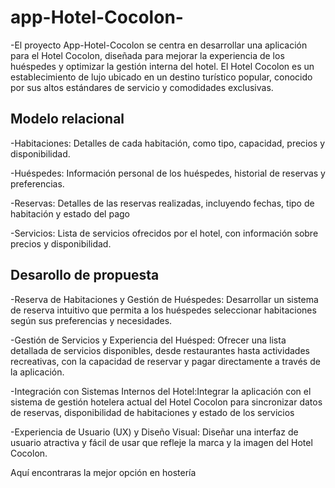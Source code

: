 # app-Hotel-Cocolon-

-El proyecto App-Hotel-Cocolon se centra en desarrollar una aplicación para el Hotel Cocolon, diseñada para mejorar la experiencia de los huéspedes y optimizar la gestión interna del hotel. 
El Hotel Cocolon es un establecimiento de lujo ubicado en un destino turístico popular, conocido por sus altos estándares de servicio y comodidades exclusivas.


## Modelo relacional

-Habitaciones: Detalles de cada habitación, como tipo, capacidad, precios y disponibilidad.

-Huéspedes: Información personal de los huéspedes, historial de reservas y preferencias.

-Reservas: Detalles de las reservas realizadas, incluyendo fechas, tipo de habitación y estado del pago

-Servicios: Lista de servicios ofrecidos por el hotel, con información sobre precios y disponibilidad.


## Desarollo de propuesta 

-Reserva de Habitaciones y Gestión de Huéspedes: Desarrollar un sistema de reserva intuitivo que permita a los huéspedes seleccionar habitaciones según sus preferencias y necesidades.

-Gestión de Servicios y Experiencia del Huésped: Ofrecer una lista detallada de servicios disponibles, desde restaurantes hasta actividades recreativas, con la capacidad de reservar 
  y pagar directamente a través de la aplicación.
  
-Integración con Sistemas Internos del Hotel:Integrar la aplicación con el sistema de gestión hotelera actual del Hotel Cocolon para sincronizar datos de reservas, 
  disponibilidad de habitaciones y estado de los servicios
  
  
-Experiencia de Usuario (UX) y Diseño Visual: Diseñar una interfaz de usuario atractiva y fácil de usar que refleje la marca y la imagen del Hotel Cocolon.



Aquí encontraras la mejor opción en hostería 
